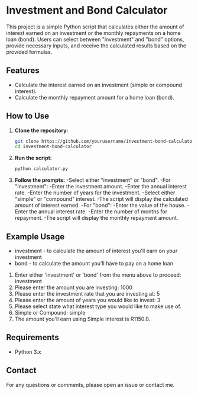 # Investment and Bond Calculator

This project is a simple Python script that calculates either the amount of interest earned on an investment or the monthly repayments on a home loan (bond). Users can select between "investment" and "bond" options, provide necessary inputs, and receive the calculated results based on the provided formulas.

## Features

- Calculate the interest earned on an investment (simple or compound interest).
- Calculate the monthly repayment amount for a home loan (bond).

## How to Use

1. **Clone the repository:**
   ```bash
   git clone https://github.com/yourusername/investment-bond-calculator.git
   cd investment-bond-calculator

2. **Run the script:**
   ```bash
   python calculator.py

3. **Follow the prompts:**
   -Select either "investment" or "bond".
   -For "investment":
      -Enter the investment amount.
      -Enter the annual interest rate.
      -Enter the number of years for the investment.
      -Select either "simple" or "compound" interest.
      -The script will display the calculated amount of interest earned.
   -For "bond":
      -Enter the value of the house.
      -Enter the annual interest rate.
      -Enter the number of months for repayment.
      -The script will display the monthly repayment amount.

## Example Usage

- investment - to calculate the amount of interest you'll earn on your investment 
- bond       - to calculate the amount you'll have to pay on a home loan 

1. Enter either 'investment' or 'bond' from the menu above to proceed: investment
2. Please enter the amount you are investing: 1000
3. Please enter the investment rate that you are investing at: 5
4. Please enter the amount of years you would like to invest: 3
5. Please select state what interest type you would like to make use of. 
6. Simple or Compound: simple
7. The amount you'll earn using Simple interest is R1150.0.

## Requirements
 - Python 3.x

## Contact
For any questions or comments, please open an issue or contact me.
